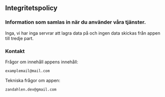 ## Integritetspolicy



### Information som samlas in när du använder våra tjänster.

Inga, vi har inga servrar att lagra data på och ingen data skickas från appen till tredje part.

### Kontakt

Frågor om innehåll appens innehåll:
```markdown
examplemail@mail.com
```
Tekniska frågor om appen:
```markdown
zandahlen.dev@gmail.com
```

